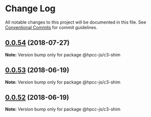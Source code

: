 # Change Log

All notable changes to this project will be documented in this file.
See [Conventional Commits](https://conventionalcommits.org) for commit guidelines.

<a name="0.0.54"></a>
## [0.0.54](https://github.com/hpcc-systems/Visualization/compare/@hpcc-js/c3-shim@0.0.53...@hpcc-js/c3-shim@0.0.54) (2018-07-27)




**Note:** Version bump only for package @hpcc-js/c3-shim

<a name="0.0.53"></a>
## [0.0.53](https://github.com/hpcc-systems/Visualization/compare/@hpcc-js/c3-shim@0.0.52...@hpcc-js/c3-shim@0.0.53) (2018-06-19)




**Note:** Version bump only for package @hpcc-js/c3-shim

<a name="0.0.52"></a>
## [0.0.52](https://github.com/hpcc-systems/Visualization/compare/@hpcc-js/c3-shim@0.0.51...@hpcc-js/c3-shim@0.0.52) (2018-06-19)




**Note:** Version bump only for package @hpcc-js/c3-shim
